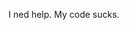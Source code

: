 I ned help. My code sucks.
<!---
jsletmo/jsletmo is a ✨ special ✨ repository because its `README.md` (this file) appears on your GitHub profile.
You can click the Preview link to take a look at your changes.
--->
